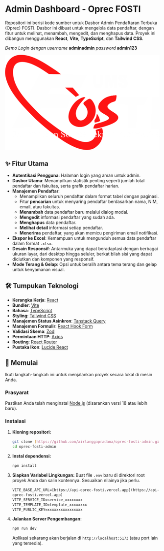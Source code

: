 # Admin Dashboard - Oprec FOSTI

Repositori ini berisi kode sumber untuk Dasbor Admin Pendaftaran Terbuka (Oprec) FOSTI. Dasbor ini dibuat untuk mengelola data pendaftar, dengan fitur untuk melihat, menambah, mengedit, dan menghapus data. Proyek ini dibangun menggunakan **React**, **Vite**, **TypeScript**, dan **Tailwind CSS**.

*Demo Login dengan username* **adminadmin** *password* **admin123**

![Logo FOSTI](src/logo_putih.png)

## ✨ Fitur Utama

* **Autentikasi Pengguna**: Halaman login yang aman untuk admin.
* **Dasbor Utama**: Menampilkan statistik penting seperti jumlah total pendaftar dan fakultas, serta grafik pendaftar harian.
* **Manajemen Pendaftar**:
    * Menampilkan seluruh pendaftar dalam format tabel dengan paginasi.
    * Fitur **pencarian** untuk menyaring pendaftar berdasarkan nama, NIM, email, atau fakultas.
    * **Menambah** data pendaftar baru melalui dialog modal.
    * **Mengedit** informasi pendaftar yang sudah ada.
    * **Menghapus** data pendaftar.
    * **Melihat detail** informasi setiap pendaftar.
    * **Menerima** pendaftar, yang akan memicu pengiriman email notifikasi.
* **Ekspor ke Excel**: Kemampuan untuk mengunduh semua data pendaftar dalam format `.xlsx`.
* **Desain Responsif**: Antarmuka yang dapat beradaptasi dengan berbagai ukuran layar, dari desktop hingga seluler, berkat bilah sisi yang dapat diciutkan dan komponen yang responsif.
* **Mode Terang & Gelap**: Opsi untuk beralih antara tema terang dan gelap untuk kenyamanan visual.

## 🛠️ Tumpukan Teknologi

* **Kerangka Kerja**: [React](https://reactjs.org/)
* **Bundler**: [Vite](https://vitejs.dev/)
* **Bahasa**: [TypeScript](https://www.typescriptlang.org/)
* **Styling**: [Tailwind CSS](https://tailwindcss.com/)
* **Manajemen Status Asinkron**: [Tanstack Query](https://tanstack.com/query)
* **Manajemen Formulir**: [React Hook Form](https://react-hook-form.com/)
* **Validasi Skema**: [Zod](https://zod.dev/)
* **Permintaan HTTP**: [Axios](https://axios-http.com/)
* **Routing**: [React Router](https://reactrouter.com/)
* **Pustaka Ikon**: [Lucide React](https://lucide.dev/)

## 🚀 Memulai

Ikuti langkah-langkah ini untuk menjalankan proyek secara lokal di mesin Anda.

### Prasyarat

Pastikan Anda telah menginstal [Node.js](https://nodejs.org/) (disarankan versi 18 atau lebih baru).

### Instalasi

1.  **Kloning repositori:**
    ```bash
    git clone [https://github.com/airlanggapradana/oprec-fosti-admin.git](https://github.com/airlanggapradana/oprec-fosti-admin.git)
    cd oprec-fosti-admin
    ```

2.  **Instal dependensi:**
    ```bash
    npm install
    ```

3.  **Siapkan Variabel Lingkungan:**
    Buat file `.env` baru di direktori root proyek Anda dan salin kontennya. Sesuaikan nilainya jika perlu.
    ```env
    VITE_BASE_API_URL=[https://api-oprec-fosti.vercel.app](https://api-oprec-fosti.vercel.app)
    VITE_SERVICE_ID=service_xxxxxxxx
    VITE_TEMPLATE_ID=template_xxxxxxxx
    VITE_PUBLIC_KEY=xxxxxxxxxxxxxxxx
    ```

4.  **Jalankan Server Pengembangan:**
    ```bash
    npm run dev
    ```

    Aplikasi sekarang akan berjalan di `http://localhost:5173` (atau port lain yang tersedia).

